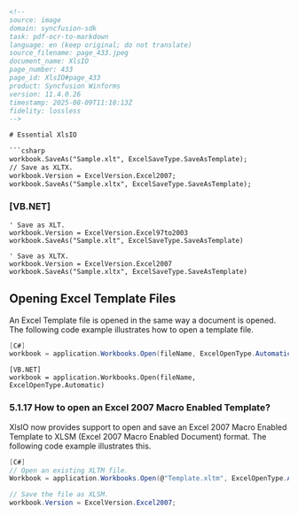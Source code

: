 ```html
<!-- 
source: image
domain: syncfusion-sdk
task: pdf-ocr-to-markdown
language: en (keep original; do not translate)
source_filename: page_433.jpeg
document_name: XlsIO
page_number: 433
page_id: XlsIO#page_433
product: Syncfusion Winforms
version: 11.4.0.26
timestamp: 2025-08-09T11:18:13Z
fidelity: lossless
-->

# Essential XlsIO

```csharp
workbook.SaveAs("Sample.xlt", ExcelSaveType.SaveAsTemplate);
// Save as XLTX.
workbook.Version = ExcelVersion.Excel2007;
workbook.SaveAs("Sample.xltx", ExcelSaveType.SaveAsTemplate);
```

### [VB.NET]

```vbnet
' Save as XLT.
workbook.Version = ExcelVersion.Excel97to2003
workbook.SaveAs("Sample.xlt", ExcelSaveType.SaveAsTemplate)

' Save as XLTX.
workbook.Version = ExcelVersion.Excel2007
workbook.SaveAs("Sample.xltx", ExcelSaveType.SaveAsTemplate)
```

## Opening Excel Template Files

An Excel Template file is opened in the same way a document is opened. The following code example illustrates how to open a template file.

```csharp
[C#]
workbook = application.Workbooks.Open(fileName, ExcelOpenType.Automatic);
```

```vbnet
[VB.NET]
workbook = application.Workbooks.Open(fileName, ExcelOpenType.Automatic)
```

### 5.1.17 How to open an Excel 2007 Macro Enabled Template?

XlsIO now provides support to open and save an Excel 2007 Macro Enabled Template to XLSM (Excel 2007 Macro Enabled Document) format. The following code example illustrates this.

```csharp
[C#]
// Open an existing XLTM file.
Workbook = application.Workbooks.Open(@"Template.xltm", ExcelOpenType.Automatic);

// Save the file as XLSM.
workbook.Version = ExcelVersion.Excel2007;
```

``` 
```
